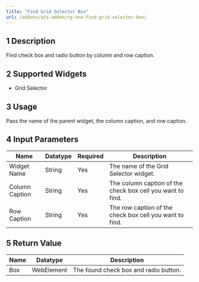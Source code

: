 ```yaml
---
title: "Find Grid Selector Box"
url: /addons/ats-addon/rg-one-find-grid-selector-box/
---
```


## 1 Description

Find check box and radio button by column and row caption.

## 2 Supported Widgets

* Grid Selector

## 3 Usage

Pass the name of the parent widget, the column caption, and row caption.

## 4 Input Parameters

Name | Datatype | Required | Description
---- | -------- | -------- | ---------------
Widget Name | String | Yes | The name of the Grid Selector widget.
Column Caption | String | Yes | The column caption of the check box cell you want to find.
Row Caption | String | Yes | The row caption of the check box cell you want to find.

## 5 Return Value

Name | Datatype | Description
---- | --------- | ---------------
Box | WebElement | The found check box and radio button.
